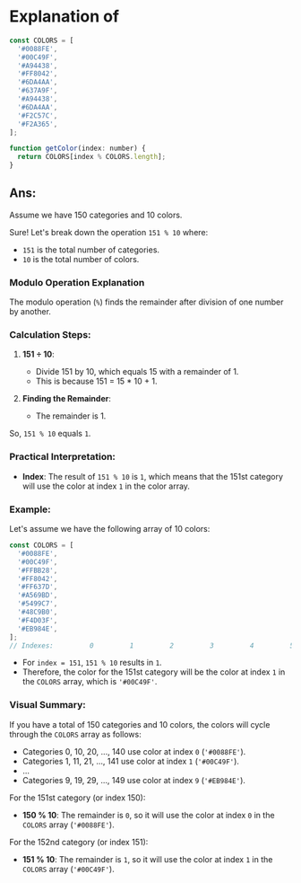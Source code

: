# Explanation of

```javascript
const COLORS = [
  '#0088FE',
  '#00C49F',
  '#A94438',
  '#FF8042',
  '#6DA4AA',
  '#637A9F',
  '#A94438',
  '#6DA4AA',
  '#F2C57C',
  '#F2A365',
];

function getColor(index: number) {
  return COLORS[index % COLORS.length];
}
```

## Ans:

Assume we have 150 categories and 10 colors.

Sure! Let's break down the operation `151 % 10` where:

- `151` is the total number of categories.
- `10` is the total number of colors.

### Modulo Operation Explanation

The modulo operation (`%`) finds the remainder after division of one number by another.

### Calculation Steps:

1. **151 ÷ 10**:

   - Divide 151 by 10, which equals 15 with a remainder of 1.
   - This is because 151 = 15 \* 10 + 1.

2. **Finding the Remainder**:
   - The remainder is 1.

So, `151 % 10` equals `1`.

### Practical Interpretation:

- **Index**: The result of `151 % 10` is `1`, which means that the 151st category will use the color at index `1` in the color array.

### Example:

Let's assume we have the following array of 10 colors:

```javascript
const COLORS = [
  '#0088FE',
  '#00C49F',
  '#FFBB28',
  '#FF8042',
  '#FF637D',
  '#A569BD',
  '#5499C7',
  '#48C9B0',
  '#F4D03F',
  '#EB984E',
];
// Indexes:         0         1         2         3         4         5         6         7         8         9
```

- For `index = 151`, `151 % 10` results in `1`.
- Therefore, the color for the 151st category will be the color at index `1` in the `COLORS` array, which is `'#00C49F'`.

### Visual Summary:

If you have a total of 150 categories and 10 colors, the colors will cycle through the `COLORS` array as follows:

- Categories 0, 10, 20, ..., 140 use color at index `0` (`'#0088FE'`).
- Categories 1, 11, 21, ..., 141 use color at index `1` (`'#00C49F'`).
- ...
- Categories 9, 19, 29, ..., 149 use color at index `9` (`'#EB984E'`).

For the 151st category (or index 150):

- **150 % 10**: The remainder is `0`, so it will use the color at index `0` in the `COLORS` array (`'#0088FE'`).

For the 152nd category (or index 151):

- **151 % 10**: The remainder is `1`, so it will use the color at index `1` in the `COLORS` array (`'#00C49F'`).
